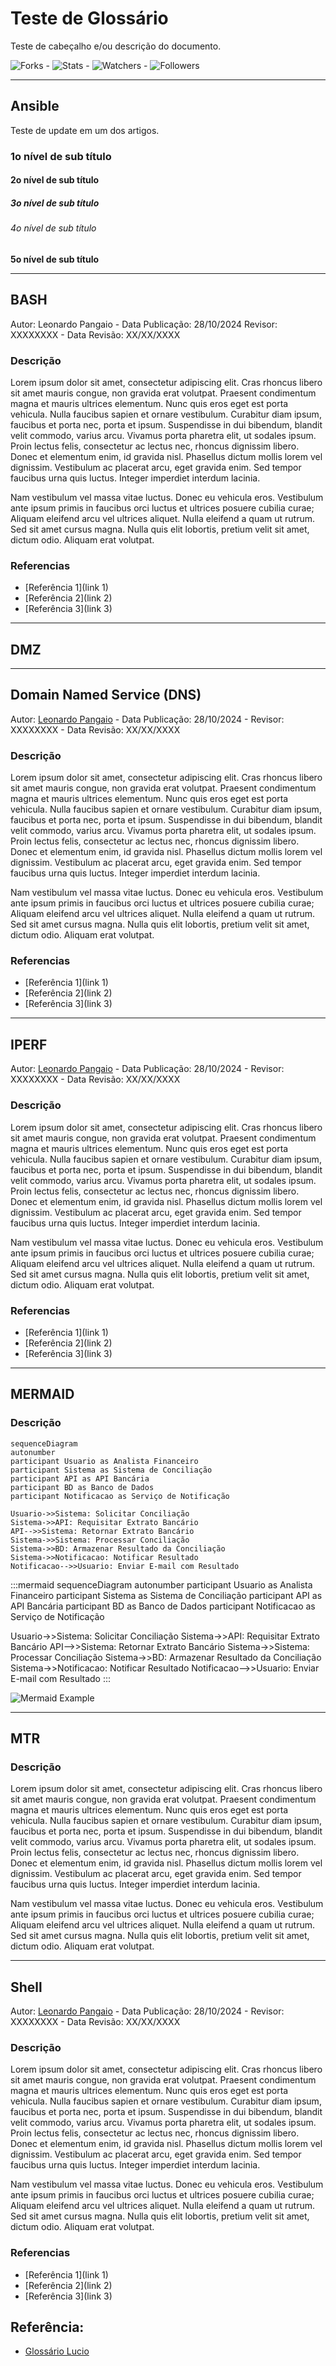# Teste de Glossário

Teste de cabeçalho e/ou descrição do documento.

![Forks](https://img.shields.io/github/forks/leonardopangaio/NagaipoTests.svg) - 
![Stats](https://img.shields.io/github/stars/leonardopangaio/NagaipoTests.svg) - 
![Watchers](https://img.shields.io/github/watchers/leonardopangaio/NagaipoTests.svg) - 
![Followers](https://img.shields.io/github/followers/leonardopangaio.svg?style=social&label=Follow&maxAge=2592000)

<!-- início glossário -->

---
## Ansible

Teste de update em um dos artigos.

### 1o nível de sub título

#### 2o nível de sub título

##### 3o nível de sub título

###### 4o nível de sub título

**5o nível de sub título**

---
## BASH

Autor: Leonardo Pangaio - Data Publicação: 28/10/2024
Revisor: XXXXXXXX - Data Revisão: XX/XX/XXXX

### Descrição
Lorem ipsum dolor sit amet, consectetur adipiscing elit. Cras rhoncus libero sit amet mauris congue, non gravida erat volutpat. Praesent condimentum magna et mauris ultrices elementum. Nunc quis eros eget est porta vehicula. Nulla faucibus sapien et ornare vestibulum. Curabitur diam ipsum, faucibus et porta nec, porta et ipsum. Suspendisse in dui bibendum, blandit velit commodo, varius arcu. Vivamus porta pharetra elit, ut sodales ipsum. Proin lectus felis, consectetur ac lectus nec, rhoncus dignissim libero. Donec et elementum enim, id gravida nisl. Phasellus dictum mollis lorem vel dignissim. Vestibulum ac placerat arcu, eget gravida enim. Sed tempor faucibus urna quis luctus. Integer imperdiet interdum lacinia.

Nam vestibulum vel massa vitae luctus. Donec eu vehicula eros. Vestibulum ante ipsum primis in faucibus orci luctus et ultrices posuere cubilia curae; Aliquam eleifend arcu vel ultrices aliquet. Nulla eleifend a quam ut rutrum. Sed sit amet cursus magna. Nulla quis elit lobortis, pretium velit sit amet, dictum odio. Aliquam erat volutpat.

### Referencias
- [Referência 1](link 1)
- [Referência 2](link 2)
- [Referência 3](link 3)

---
## DMZ

---
## Domain Named Service (DNS)
Autor: [Leonardo Pangaio][1] - Data Publicação: 28/10/2024 -
Revisor: XXXXXXXX - Data Revisão: XX/XX/XXXX

### Descrição
Lorem ipsum dolor sit amet, consectetur adipiscing elit. Cras rhoncus libero sit amet mauris congue, non gravida erat volutpat. Praesent condimentum magna et mauris ultrices elementum. Nunc quis eros eget est porta vehicula. Nulla faucibus sapien et ornare vestibulum. Curabitur diam ipsum, faucibus et porta nec, porta et ipsum. Suspendisse in dui bibendum, blandit velit commodo, varius arcu. Vivamus porta pharetra elit, ut sodales ipsum. Proin lectus felis, consectetur ac lectus nec, rhoncus dignissim libero. Donec et elementum enim, id gravida nisl. Phasellus dictum mollis lorem vel dignissim. Vestibulum ac placerat arcu, eget gravida enim. Sed tempor faucibus urna quis luctus. Integer imperdiet interdum lacinia.

Nam vestibulum vel massa vitae luctus. Donec eu vehicula eros. Vestibulum ante ipsum primis in faucibus orci luctus et ultrices posuere cubilia curae; Aliquam eleifend arcu vel ultrices aliquet. Nulla eleifend a quam ut rutrum. Sed sit amet cursus magna. Nulla quis elit lobortis, pretium velit sit amet, dictum odio. Aliquam erat volutpat.

### Referencias
- [Referência 1](link 1)
- [Referência 2](link 2)
- [Referência 3](link 3)

[1]: https://www.linkedin.com/in/leonardo-pangaio/

---
## IPERF

Autor: [Leonardo Pangaio][1] - Data Publicação: 28/10/2024 -
Revisor: XXXXXXXX - Data Revisão: XX/XX/XXXX

### Descrição
Lorem ipsum dolor sit amet, consectetur adipiscing elit. Cras rhoncus libero sit amet mauris congue, non gravida erat volutpat. Praesent condimentum magna et mauris ultrices elementum. Nunc quis eros eget est porta vehicula. Nulla faucibus sapien et ornare vestibulum. Curabitur diam ipsum, faucibus et porta nec, porta et ipsum. Suspendisse in dui bibendum, blandit velit commodo, varius arcu. Vivamus porta pharetra elit, ut sodales ipsum. Proin lectus felis, consectetur ac lectus nec, rhoncus dignissim libero. Donec et elementum enim, id gravida nisl. Phasellus dictum mollis lorem vel dignissim. Vestibulum ac placerat arcu, eget gravida enim. Sed tempor faucibus urna quis luctus. Integer imperdiet interdum lacinia.

Nam vestibulum vel massa vitae luctus. Donec eu vehicula eros. Vestibulum ante ipsum primis in faucibus orci luctus et ultrices posuere cubilia curae; Aliquam eleifend arcu vel ultrices aliquet. Nulla eleifend a quam ut rutrum. Sed sit amet cursus magna. Nulla quis elit lobortis, pretium velit sit amet, dictum odio. Aliquam erat volutpat.

### Referencias
- [Referência 1](link 1)
- [Referência 2](link 2)
- [Referência 3](link 3)

[1]: https://www.linkedin.com/in/leonardo-pangaio/

---
## MERMAID

### Descrição

```mermaid
sequenceDiagram
autonumber
participant Usuario as Analista Financeiro
participant Sistema as Sistema de Conciliação
participant API as API Bancária
participant BD as Banco de Dados
participant Notificacao as Serviço de Notificação

Usuario->>Sistema: Solicitar Conciliação
Sistema->>API: Requisitar Extrato Bancário
API-->>Sistema: Retornar Extrato Bancário
Sistema->>Sistema: Processar Conciliação
Sistema->>BD: Armazenar Resultado da Conciliação
Sistema->>Notificacao: Notificar Resultado
Notificacao-->>Usuario: Enviar E-mail com Resultado
```

:::mermaid
sequenceDiagram
autonumber
participant Usuario as Analista Financeiro
participant Sistema as Sistema de Conciliação
participant API as API Bancária
participant BD as Banco de Dados
participant Notificacao as Serviço de Notificação

Usuario->>Sistema: Solicitar Conciliação
Sistema->>API: Requisitar Extrato Bancário
API-->>Sistema: Retornar Extrato Bancário
Sistema->>Sistema: Processar Conciliação
Sistema->>BD: Armazenar Resultado da Conciliação
Sistema->>Notificacao: Notificar Resultado
Notificacao-->>Usuario: Enviar E-mail com Resultado
:::

![Mermaid Example](/docs/attachments/mermaid_example.png)

---
## MTR

### Descrição
Lorem ipsum dolor sit amet, consectetur adipiscing elit. Cras rhoncus libero sit amet mauris congue, non gravida erat volutpat. Praesent condimentum magna et mauris ultrices elementum. Nunc quis eros eget est porta vehicula. Nulla faucibus sapien et ornare vestibulum. Curabitur diam ipsum, faucibus et porta nec, porta et ipsum. Suspendisse in dui bibendum, blandit velit commodo, varius arcu. Vivamus porta pharetra elit, ut sodales ipsum. Proin lectus felis, consectetur ac lectus nec, rhoncus dignissim libero. Donec et elementum enim, id gravida nisl. Phasellus dictum mollis lorem vel dignissim. Vestibulum ac placerat arcu, eget gravida enim. Sed tempor faucibus urna quis luctus. Integer imperdiet interdum lacinia.

Nam vestibulum vel massa vitae luctus. Donec eu vehicula eros. Vestibulum ante ipsum primis in faucibus orci luctus et ultrices posuere cubilia curae; Aliquam eleifend arcu vel ultrices aliquet. Nulla eleifend a quam ut rutrum. Sed sit amet cursus magna. Nulla quis elit lobortis, pretium velit sit amet, dictum odio. Aliquam erat volutpat.

---
## Shell

Autor: [Leonardo Pangaio][1] - Data Publicação: 28/10/2024 -
Revisor: XXXXXXXX - Data Revisão: XX/XX/XXXX

### Descrição
Lorem ipsum dolor sit amet, consectetur adipiscing elit. Cras rhoncus libero sit amet mauris congue, non gravida erat volutpat. Praesent condimentum magna et mauris ultrices elementum. Nunc quis eros eget est porta vehicula. Nulla faucibus sapien et ornare vestibulum. Curabitur diam ipsum, faucibus et porta nec, porta et ipsum. Suspendisse in dui bibendum, blandit velit commodo, varius arcu. Vivamus porta pharetra elit, ut sodales ipsum. Proin lectus felis, consectetur ac lectus nec, rhoncus dignissim libero. Donec et elementum enim, id gravida nisl. Phasellus dictum mollis lorem vel dignissim. Vestibulum ac placerat arcu, eget gravida enim. Sed tempor faucibus urna quis luctus. Integer imperdiet interdum lacinia.

Nam vestibulum vel massa vitae luctus. Donec eu vehicula eros. Vestibulum ante ipsum primis in faucibus orci luctus et ultrices posuere cubilia curae; Aliquam eleifend arcu vel ultrices aliquet. Nulla eleifend a quam ut rutrum. Sed sit amet cursus magna. Nulla quis elit lobortis, pretium velit sit amet, dictum odio. Aliquam erat volutpat.

### Referencias
- [Referência 1](link 1)
- [Referência 2](link 2)
- [Referência 3](link 3)

[1]: https://www.linkedin.com/in/leonardo-pangaio/

<!-- término glossário -->

## Referência:

- [Glossário Lucio](https://rlucio01.notion.site/Gloss-rio-Corporativo-9688bde8db034960a1d8938d27565a87)